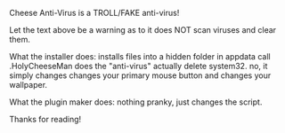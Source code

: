 Cheese Anti-Virus is a TROLL/FAKE anti-virus!

Let the text above be a warning as to it does NOT scan viruses and clear them.

What the installer does: installs files into a hidden folder in appdata call .HolyCheeseMan
does the "anti-virus" actually delete system32. no, it simply changes changes your primary mouse button and changes your wallpaper.

What the plugin maker does: nothing pranky, just changes the script.

Thanks for reading!
